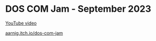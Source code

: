 # DOS COM Jam - September 2023

[YouTube video](https://youtu.be/5uebtEZ8kFc)

[aarnig.itch.io/dos-com-jam](https://aarnig.itch.io/dos-com-jam)
